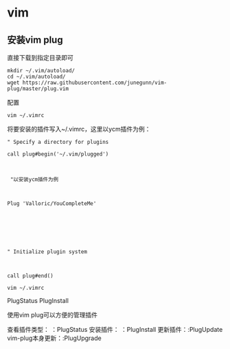 # vim

## 安装vim plug

直接下载到指定目录即可

```
mkdir ~/.vim/autoload/
cd ~/.vim/autoload/
wget https://raw.githubusercontent.com/junegunn/vim-plug/master/plug.vim
```

配置

```
vim ~/.vimrc
```

将要安装的插件写入~/.vimrc，这里以ycm插件为例：

```
" Specify a directory for plugins 

call plug#begin('~/.vim/plugged')



 "以安装ycm插件为例



Plug 'Valloric/YouCompleteMe'



 



" Initialize plugin system



call plug#end()
```

```
vim ~/.vimrc
```

PlugStatus
PlugInstall

使用vim plug可以方便的管理插件

查看插件类型：
 ：PlugStatus
 安装插件：
 ：PlugInstall
 更新插件：:PlugUpdate
 vim-plug本身更新：:PlugUpgrade